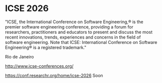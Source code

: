 # ICSE 2026

"ICSE, the International Conference on Software Engineering,® is the premier software engineering conference, providing a forum for researchers, practitioners and educators to present and discuss the most recent innovations, trends, experiences and concerns in the field of software engineering. Note that ICSE: International Conference on Software Engineering® is a registered trademark."

Rio de Janeiro

<http://www.icse-conferences.org/>

<https://conf.researchr.org/home/icse-2026> Soon
